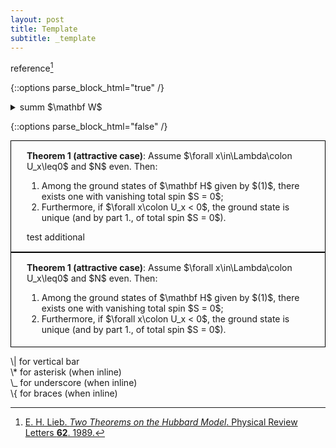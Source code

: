 ```yaml
---
layout: post
title: Template
subtitle: _template
---
```

<script>
MathJax = {
  loader: {load: ['[tex]/upgreek', '[tex]/mathtools']},
  tex: {
    packages: {'[+]': ['upgreek'], '[+]': ['mathtools']},
    inlineMath: [['$', '$'], ['\\(', '\\)']]
  },
  svg: {
    fontCache: 'global'
  }
};
</script>
<script type="text/javascript" id="MathJax-script" async
  src="https://cdn.jsdelivr.net/npm/mathjax@3/es5/tex-svg.js">
</script>

reference[^1]

{::options parse_block_html="true" /}

<details><summary markdown="span">summ $\mathbf W$</summary>
$$a\coloneqq b$$
</details>

{::options parse_block_html="false" /}

<div style="border: 1px solid black;margin: 0 auto;padding: 15px 15px 15px 25px;">
<b>Theorem 1 (attractive case)</b>: Assume $\forall x\in\Lambda\colon U_x\leq0$ and  $N$ even. Then:
<ol><li>Among the ground states of $\mathbf H$ given by $(1)$, there exists one with vanishing total spin $S = 0$;</li>
    <li>Furthermore, if $\forall x\colon U_x < 0$, the ground state is unique (and by part 1., of total spin $S = 0$).</li></ol>
test additional
</div>

<div style="border: 1px solid black;margin: 0 auto;padding: 15px 15px 5px 25px;">
<b>Theorem 1 (attractive case)</b>: Assume $\forall x\in\Lambda\colon U_x\leq0$ and  $N$ even. Then:
<ol><li>Among the ground states of $\mathbf H$ given by $(1)$, there exists one with vanishing total spin $S = 0$;</li>
    <li>Furthermore, if $\forall x\colon U_x < 0$, the ground state is unique (and by part 1., of total spin $S = 0$).</li></ol>
</div>

\\| for vertical bar\
\\* for asterisk (when inline)\
\\_ for underscore (when inline)\
\\{ for braces (when inline)

[^1]: [E. H. Lieb. _Two Theorems on the Hubbard Model_. Physical Review Letters **62**. 1989.](https://journals.aps.org/prl/abstract/10.1103/PhysRevLett.62.1201)
